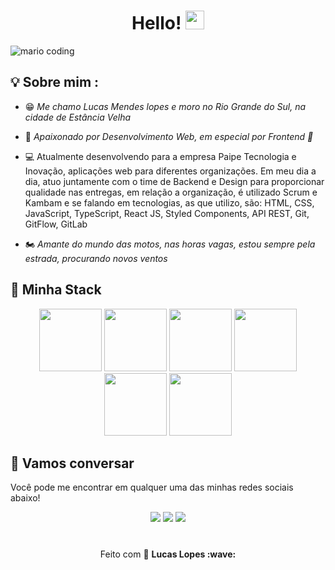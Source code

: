 <h1 align="center" >Hello!  <img src="https://media.giphy.com/media/hvRJCLFzcasrR4ia7z/giphy.gif" width="30px"></h1>

![mario coding](https://i.imgur.com/1ZvVkDc.gif)

## 💡 Sobre mim :

 - 😁 *Me chamo Lucas Mendes lopes e moro no Rio Grande do Sul, na cidade de Estância Velha* 
 
 - 💜 *Apaixonado por Desenvolvimento Web, em especial por Frontend 💙* 
 
 - 💻 Atualmente desenvolvendo para a empresa Paipe Tecnologia e Inovação, aplicações web para diferentes organizações. Em meu dia a dia, atuo juntamente com o time de Backend e Design para proporcionar qualidade nas entregas, em relação a organização, é utilizado Scrum e Kambam e se falando em tecnologias, as que utilizo, são: HTML, CSS, JavaScript, TypeScript, React JS, Styled Components, API REST, Git, GitFlow, GitLab
 
 - 🏍️ *Amante do mundo das motos, nas horas vagas, estou sempre pela estrada, procurando novos ventos* 


## 🔮 Minha Stack

<div align="center">
 <img src="https://media4.giphy.com/media/v1.Y2lkPTc5MGI3NjExdW51eXU2bjV3anB1M2djYnAwY3J0YTMwcHE2a3hjZjk5ZTg5ZWg1aiZlcD12MV9pbnRlcm5hbF9naWZfYnlfaWQmY3Q9cw/XAxylRMCdpbEWUAvr8/giphy.gif" width="100">
 <img src="https://media0.giphy.com/media/v1.Y2lkPTc5MGI3NjExOHF6ZDB3b2I2MHNqbzFkMXplamU0N2hicTVsaXRsZnJucjk1NHE1ciZlcD12MV9pbnRlcm5hbF9naWZfYnlfaWQmY3Q9cw/fsEaZldNC8A1PJ3mwp/giphy.gif" width="100">
 <img src="https://media3.giphy.com/media/ln7z2eWriiQAllfVcn/200w.webp" width="100">
 <img src="https://i.giphy.com/media/eNAsjO55tPbgaor7ma/200w.webp" width="100">      
 <img src="https://i.giphy.com/media/KzJkzjggfGN5Py6nkT/200.webp" width="100">      
 <img src="https://i.giphy.com/media/IdyAQJVN2kVPNUrojM/200.webp" width="100">
</div>

## :speech_balloon: Vamos conversar  

Você pode me encontrar em qualquer uma das minhas redes sociais abaixo! 

<div align="center"> 
<a href="https://github.com/LucasMendesLopes"><img src="https://img.shields.io/badge/-Github-%23333?style=for-the-badge&logo=github&logoColor=white" target="_blank"></a>   
<a href="mailto:lucasmendeslopes.pessoal@gmail.com"><img src="https://img.shields.io/badge/-Gmail-ff9800?style=for-the-badge&logo=gmail&logoColor=white" target="_blank"></a>  
<a href="https://www.linkedin.com/in/lucas-mendes-lopes-29160b1b4/" target="_blank"><img src="https://img.shields.io/badge/-LinkedIn-%230077B5?style=for-the-badge&logo=linkedin&logoColor=white" target="_blank"></a>
</div>
 
#
 
<p align="center">Feito com 💜 <strong>Lucas Lopes :wave: </p>
